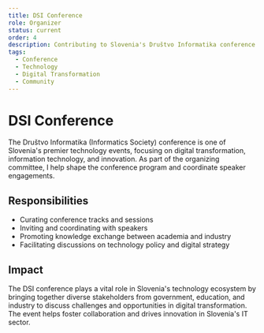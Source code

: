 ```yaml
---
title: DSI Conference
role: Organizer
status: current
order: 4
description: Contributing to Slovenia's Društvo Informatika conference organization, bringing together professionals, academics, and policy makers to discuss digital transformation and technological innovation.
tags:
  - Conference
  - Technology
  - Digital Transformation
  - Community
---
```


# DSI Conference

The Društvo Informatika (Informatics Society) conference is one of Slovenia's premier technology events, focusing on digital transformation, information technology, and innovation. As part of the organizing committee, I help shape the conference program and coordinate speaker engagements.

## Responsibilities

- Curating conference tracks and sessions
- Inviting and coordinating with speakers
- Promoting knowledge exchange between academia and industry
- Facilitating discussions on technology policy and digital strategy

## Impact

The DSI conference plays a vital role in Slovenia's technology ecosystem by bringing together diverse stakeholders from government, education, and industry to discuss challenges and opportunities in digital transformation. The event helps foster collaboration and drives innovation in Slovenia's IT sector. 